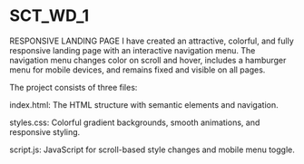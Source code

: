 # SCT_WD_1
RESPONSIVE LANDING PAGE
I have created an attractive, colorful, and fully responsive landing page with an interactive navigation menu. The navigation menu changes color on scroll and hover, includes a hamburger menu for mobile devices, and remains fixed and visible on all pages.

The project consists of three files:

index.html: The HTML structure with semantic elements and navigation.

styles.css: Colorful gradient backgrounds, smooth animations, and responsive styling.

script.js: JavaScript for scroll-based style changes and mobile menu toggle.
